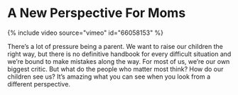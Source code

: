 # A New Perspective For Moms

{% include video source="vimeo" id="66058153" %}

There’s a lot of pressure being a parent. We want to raise our children the right way, but there is no definitive handbook for every difficult situation and we’re bound to make mistakes along the way. For most of us, we’re our own biggest critic. But what do the people who matter most think? How do our children see us? It’s amazing what you can see when you look from a different perspective.
